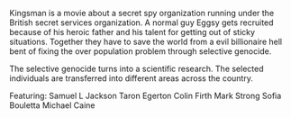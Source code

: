 Kingsman is a movie about a secret spy organization running under the British secret services organization. A normal guy Eggsy gets recruited because of his heroic father and his talent for getting out of sticky situations. Together they have to save the world from a evil billionaire hell bent of fixing the over population problem through selective genocide.


The selective genocide turns into a scientific research. The selected individuals are transferred into different areas across the country. 





Featuring:
Samuel L Jackson
Taron Egerton
Colin Firth
Mark Strong
Sofia Bouletta
Michael Caine
